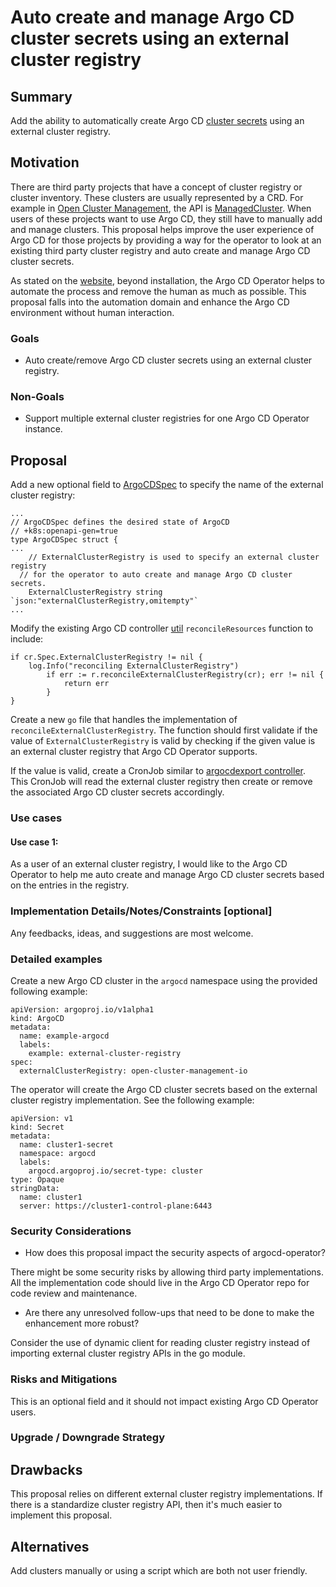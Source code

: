 # Auto create and manage Argo CD cluster secrets using an external cluster registry

## Summary

Add the ability to automatically create Argo CD 
[cluster secrets](https://argo-cd.readthedocs.io/en/stable/operator-manual/declarative-setup/#clusters) 
using an external cluster registry.

## Motivation

There are third party projects that have a concept of cluster registry or cluster inventory.
These clusters are usually represented by a CRD.
For example in [Open Cluster Management](https://open-cluster-management.io/),
the API is [ManagedCluster](https://open-cluster-management.io/concepts/managedcluster/).
When users of these projects want to use Argo CD, they still have to manually add and manage clusters.
This proposal helps improve the user experience of Argo CD for those projects
by providing a way for the operator to look at an existing third party cluster registry
and auto create and manage Argo CD cluster secrets.

As stated on the [website](https://argocd-operator.readthedocs.io/en/latest/#overview),
beyond installation, the Argo CD Operator helps to automate the process
and remove the human as much as possible. This proposal falls into the automation domain
and enhance the Argo CD environment without human interaction.

### Goals

- Auto create/remove Argo CD cluster secrets using an external cluster registry.

### Non-Goals

- Support multiple external cluster registries for one Argo CD Operator instance.

## Proposal

Add a new optional field to
[ArgoCDSpec](https://github.com/argoproj-labs/argocd-operator/blob/master/api/v1alpha1/argocd_types.go)
to specify the name of the external cluster registry:

```
...
// ArgoCDSpec defines the desired state of ArgoCD
// +k8s:openapi-gen=true
type ArgoCDSpec struct {
...
	// ExternalClusterRegistry is used to specify an external cluster registry
  // for the operator to auto create and manage Argo CD cluster secrets. 
	ExternalClusterRegistry string `json:"externalClusterRegistry,omitempty"`
...
```

Modify the existing Argo CD controller
[util](https://github.com/argoproj-labs/argocd-operator/blob/master/controllers/argocd/util.go)
`reconcileResources` function to include:

```
if cr.Spec.ExternalClusterRegistry != nil {
  	log.Info("reconciling ExternalClusterRegistry")
		if err := r.reconcileExternalClusterRegistry(cr); err != nil {
			return err
		}
}
```

Create a new `go` file that handles the implementation of `reconcileExternalClusterRegistry`.
The function should first validate if the value of `ExternalClusterRegistry` is valid by
checking if the given value is an external cluster registry that Argo CD Operator supports.

If the value is valid, create a CronJob similar to
[argocdexport controller](https://github.com/argoproj-labs/argocd-operator/blob/master/controllers/argocdexport/job.go).
This CronJob will read the external cluster registry then create or remove
the associated Argo CD cluster secrets accordingly.

### Use cases

#### Use case 1:
As a user of an external cluster registry, I would like to the Argo CD Operator to help me auto create and manage
Argo CD cluster secrets based on the entries in the registry.

### Implementation Details/Notes/Constraints [optional]

Any feedbacks, ideas, and suggestions are most welcome.

### Detailed examples

Create a new Argo CD cluster in the `argocd` namespace using the provided following example:

```
apiVersion: argoproj.io/v1alpha1
kind: ArgoCD
metadata:
  name: example-argocd
  labels:
    example: external-cluster-registry
spec:
  externalClusterRegistry: open-cluster-management-io
```

The operator will create the Argo CD cluster secrets based on the external cluster registry
implementation. See the following example:

```
apiVersion: v1
kind: Secret
metadata:
  name: cluster1-secret
  namespace: argocd
  labels:
    argocd.argoproj.io/secret-type: cluster
type: Opaque
stringData:
  name: cluster1
  server: https://cluster1-control-plane:6443
```

### Security Considerations

* How does this proposal impact the security aspects of argocd-operator?

There might be some security risks by allowing third party implementations.
All the implementation code should live in the Argo CD Operator repo for code review and maintenance. 

* Are there any unresolved follow-ups that need to be done to make the enhancement more robust?

Consider the use of dynamic client for reading cluster registry instead of importing external
cluster registry APIs in the go module.

### Risks and Mitigations

This is an optional field and it should not impact existing Argo CD Operator users. 

### Upgrade / Downgrade Strategy

## Drawbacks

This proposal relies on different external cluster registry implementations. If there is a
standardize cluster registry API, then it's much easier to implement this proposal.

## Alternatives

Add clusters manually or using a script which are both not user friendly.
